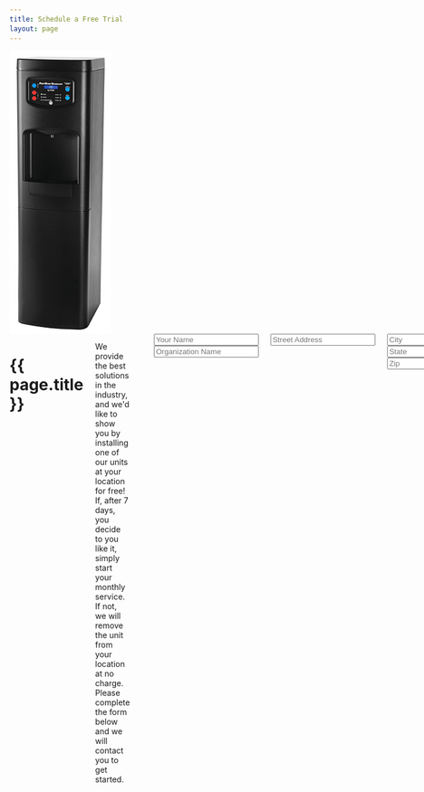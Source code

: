 ```yaml
---
title: Schedule a Free Trial
layout: page
---
```


<form accept-charset="UTF-8" action="https://formkeep.com/f/04ac490fef37" method="POST">
<input type="hidden" name="utf8" value="✓">

<div class="row spacer">

<div class="large-4 medium-4 columns text-center">
<img src="/images/water-cooler.jpg">
</div>

<div class="large-8 medium-8 columns">
<div class="row">
<div class="large-12 medium-12 columns">
<h1>{{ page.title }}</h1>
<p>We provide the best solutions in the industry, and we'd like to show you by installing one of our units at your location for free!  If, after 7 days, you decide to you like it, simply start your monthly service.  If not, we will remove the unit from your location at no charge. Please complete the form below and we will contact you to get started.<p>

</div>
</div>



<div class="row">

<div class="large-6 medium-6 columns">
  <input type="text" name="name" placeholder="Your Name">
</div>

<div class="large-6 medium-6 columns">
  <input type="text" name="organization_name" placeholder="Organization Name">
</div>

</div>

<div class="row">

<div class="large-12 medium-12 columns">  
  <input type="text" name="facility_address_street" placeholder="Street Address">
</div>
</div>

<div class="row">
<div class="large-4 medium-4 columns">
  <input type="text" name="facility_address_city" placeholder="City">
</div>
<div class="large-5 medium-5 columns">
  <input type="text" name="facility_address_state" placeholder="State">
</div>
<div class="large-3 medium-3 columns">
  <input type="text" name="facility_address_zip" placeholder="Zip">
</div>

</div>


<div class="row">

<div class="large-6 medium-6 columns">
  <input type="text" name="phone" placeholder="Phone Number">
</div>

<div class="large-6 medium-6 columns">
  <input type="email" name="email" placeholder="Your Email">
</div>

</div>

<div class="row">
<div class="large-12 columns text-center">  
  <button type="submit" class="button small">Request a Free Trial</button>
</div>
</div>
</form>
</div>
</div>
